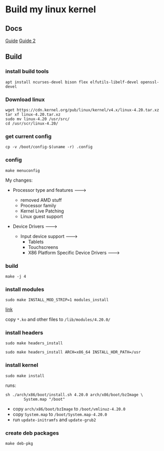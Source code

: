 # Build my linux kernel

## Docs
[Guide](https://kernelnewbies.org/KernelBuild)
[Guide 2](https://www.cyberciti.biz/tips/compiling-linux-kernel-26.html)

## Build

### install build tools
```
apt install ncurses-devel bison flex elfutils-libelf-devel openssl-devel
```

### Download linux
```
wget https://cdn.kernel.org/pub/linux/kernel/v4.x/linux-4.20.tar.xz
tar xf linux-4.20.tar.xz
sudo mv linux-4.20 /usr/src/
cd /usr/scr/linux-4.20/
```

### get current config
```
cp -v /boot/config-$(uname -r) .config
```

### config
```
make menuconfig
```

My changes:
- Processor type and features --->
  - removed AMD stuff
  - Processor family
  - Kernel Live Patching
  - Linux guest support

- Device Drivers --->
  - Input device support --->
    - Tablets
    - Touchscreens
    - X86 Platform Specific Device Drivers --->

### build
```
make -j 4
```

### install modules
```
sudo make INSTALL_MOD_STRIP=1 modules_install
```
[link](https://unix.stackexchange.com/questions/270390/how-to-reduce-the-size-of-the-initrd-when-compiling-your-kernel/270394)

copy `*.ko` and other files to `/lib/modules/4.20.0/`

### install headers
```
sudo make headers_install

sudo make headers_install ARCH=x86_64 INSTALL_HDR_PATH=/usr
```

### install kernel
```
sudo make install
```

runs:
```
sh ./arch/x86/boot/install.sh 4.20.0 arch/x86/boot/bzImage \
        System.map "/boot"
```

- copy `arch/x86/boot/bzImage` to `/boot/vmlinuz-4.20.0`
- copy `System.map` to `/boot/System.map-4.20.0`
- run `update-initramfs` and `update-grub2`

### create deb packages
```
make deb-pkg
```

